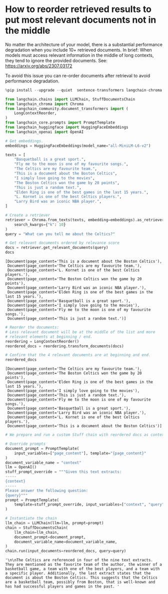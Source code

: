 # How to reorder retrieved results to put most relevant documents not in the middle

No matter the architecture of your model, there is a substantial performance degradation when you include 10+ retrieved documents.
In brief: When models must access relevant information in the middle of long contexts, they tend to ignore the provided documents.
See: https://arxiv.org/abs/2307.03172

To avoid this issue you can re-order documents after retrieval to avoid performance degradation.


```python
%pip install --upgrade --quiet  sentence-transformers langchain-chroma langchain langchain-openai langchain-huggingface > /dev/null
```


```python
from langchain.chains import LLMChain, StuffDocumentsChain
from langchain_chroma import Chroma
from langchain_community.document_transformers import (
    LongContextReorder,
)
from langchain_core.prompts import PromptTemplate
from langchain_huggingface import HuggingFaceEmbeddings
from langchain_openai import OpenAI

# Get embeddings.
embeddings = HuggingFaceEmbeddings(model_name="all-MiniLM-L6-v2")

texts = [
    "Basquetball is a great sport.",
    "Fly me to the moon is one of my favourite songs.",
    "The Celtics are my favourite team.",
    "This is a document about the Boston Celtics",
    "I simply love going to the movies",
    "The Boston Celtics won the game by 20 points",
    "This is just a random text.",
    "Elden Ring is one of the best games in the last 15 years.",
    "L. Kornet is one of the best Celtics players.",
    "Larry Bird was an iconic NBA player.",
]

# Create a retriever
retriever = Chroma.from_texts(texts, embedding=embeddings).as_retriever(
    search_kwargs={"k": 10}
)
query = "What can you tell me about the Celtics?"

# Get relevant documents ordered by relevance score
docs = retriever.get_relevant_documents(query)
docs
```




    [Document(page_content='This is a document about the Boston Celtics'),
     Document(page_content='The Celtics are my favourite team.'),
     Document(page_content='L. Kornet is one of the best Celtics players.'),
     Document(page_content='The Boston Celtics won the game by 20 points'),
     Document(page_content='Larry Bird was an iconic NBA player.'),
     Document(page_content='Elden Ring is one of the best games in the last 15 years.'),
     Document(page_content='Basquetball is a great sport.'),
     Document(page_content='I simply love going to the movies'),
     Document(page_content='Fly me to the moon is one of my favourite songs.'),
     Document(page_content='This is just a random text.')]




```python
# Reorder the documents:
# Less relevant document will be at the middle of the list and more
# relevant elements at beginning / end.
reordering = LongContextReorder()
reordered_docs = reordering.transform_documents(docs)

# Confirm that the 4 relevant documents are at beginning and end.
reordered_docs
```




    [Document(page_content='The Celtics are my favourite team.'),
     Document(page_content='The Boston Celtics won the game by 20 points'),
     Document(page_content='Elden Ring is one of the best games in the last 15 years.'),
     Document(page_content='I simply love going to the movies'),
     Document(page_content='This is just a random text.'),
     Document(page_content='Fly me to the moon is one of my favourite songs.'),
     Document(page_content='Basquetball is a great sport.'),
     Document(page_content='Larry Bird was an iconic NBA player.'),
     Document(page_content='L. Kornet is one of the best Celtics players.'),
     Document(page_content='This is a document about the Boston Celtics')]




```python
# We prepare and run a custom Stuff chain with reordered docs as context.

# Override prompts
document_prompt = PromptTemplate(
    input_variables=["page_content"], template="{page_content}"
)
document_variable_name = "context"
llm = OpenAI()
stuff_prompt_override = """Given this text extracts:
-----
{context}
-----
Please answer the following question:
{query}"""
prompt = PromptTemplate(
    template=stuff_prompt_override, input_variables=["context", "query"]
)

# Instantiate the chain
llm_chain = LLMChain(llm=llm, prompt=prompt)
chain = StuffDocumentsChain(
    llm_chain=llm_chain,
    document_prompt=document_prompt,
    document_variable_name=document_variable_name,
)
chain.run(input_documents=reordered_docs, query=query)
```




    '\n\nThe Celtics are referenced in four of the nine text extracts. They are mentioned as the favorite team of the author, the winner of a basketball game, a team with one of the best players, and a team with a specific player. Additionally, the last extract states that the document is about the Boston Celtics. This suggests that the Celtics are a basketball team, possibly from Boston, that is well-known and has had successful players and games in the past. '




```python

```
